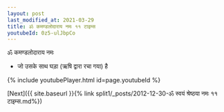 ```yaml
---
layout: post
last_modified_at: 2021-03-29
title: ॐ कमण्डलोदाराय नमः ११ टाइम्स
youtubeId: 0z5-ulJbpCo
---
```

 
 
 ॐ कमण्डलोदाराय नमः  
 
 -  जो उसके साथ घड़ा (ऋषि द्वारा रचा गया) है 
 
  
 
  
 
 
 
 
 
 


{% include youtubePlayer.html id=page.youtubeId %}
 
[Next]({{ site.baseurl }}{% link  split1/_posts/2012-12-30-ॐ स्वयं श्रेष्ठया नमः ११ टाइम्स.md%})
 
